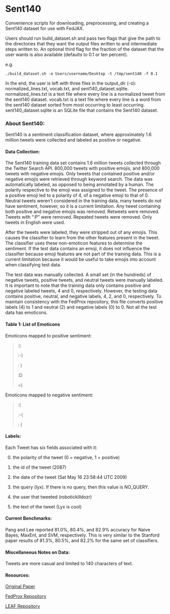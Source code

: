 
# Sent140

Convenience scripts for downloading, preprocessing, and creating a Sent140
dataset for use with FedJAX.

Users should run build_dataset.sh and pass two flags that give the path to the
directories that they want the output files written to and intermediate steps
written to. An optional third flag for the fraction of the dataset that the user
wants is also available (defaults to 0.1 or ten percent).

e.g.

```
./build_dataset.sh -o Users/username/Desktop -t /tmp/sent140 -f 0.1
```

In the end, the user is left with three files in the output_dir (-o):
normalized_lines.txt, vocab.txt, and sent140_dataset.sqlite.
normalized_lines.txt is a text file where every line is a normalized tweet
from the sent140 dataset. vocab.txt is a text file where every line is a
word from the sent140 dataset sorted from most occurring to least occurring.
sent140_dataset.sqlite is an SQLite file that contains the Sent140 dataset.

### About Sent140:

Sent140 is a sentiment classification dataset, where approximately 1.6 million
tweets were collected and labeled as positive or negative.

#### Data Collection:

The Sent140 training data set contains 1.6 million tweets collected through the
Twitter Search API. 800,000 tweets with positive emojis, and 800,000 tweets with
negative emojis. Only tweets that contained positive and/or negative emojis were
retrieved through keyword search. The data was automatically labeled, as opposed
to being annotated by a human. The polarity respective to the emoji was assigned
to the tweet. The presence of a positive emoji led to a polarity of 4, of a
negative emoji to that of 0. Neutral tweets weren’t considered in the training
data, many tweets do not have sentiment, however, so it is a current limitation.
Any tweet containing both positive and negative emojis was removed. Retweets
were removed. Tweets with “:P” were removed. Repeated tweets were removed. Only
tweets in English were used.

After the tweets were labeled, they were stripped out of any emojis. This
causes the classifier to learn from the other features present in the tweet. The
classifier uses these non-emoticon features to determine the sentiment. If the
test data contains an emoji, it does not influence the classifier because emoji
features are not part of the training data. This is a current limitation because
it would be useful to take emojis into account when classifying test data.

The test data was manually collected. A small set (in the hundreds) of negative
tweets, positive tweets, and neutral tweets were manually labeled. It is
important to note that the training data only contains positive and negative
labeled tweets, 4 and 0, respectively. However, the testing data contains
positive, neutral, and negative labels, 4, 2, and 0, respectively. To maintain
consistency with the FedProx repository, this file converts positive labels (4)
to 1 and neutral (2) and negative labels (0) to 0. Not all the test data has
emoticons.

#### Table 1: List of Emoticons

Emoticons mapped to positive sentiment:

> :)
>
> :-)
>
> \: )
>
> :D
>
> =)

Emoticons mapped to negative sentiment:

> :(
>
> :-(
>
> \: (


#### Labels:

Each Tweet has six fields associated with it:

0. the polarity of the tweet (0 = negative, 1 = positive)

1. the id of the tweet (2087)

2. the date of the tweet (Sat May 16 23:58:44 UTC 2009)

3. the query (lyx). If there is no query, then this value is NO_QUERY.

4. the user that tweeted (robotickilldozr)

5. the text of the tweet (Lyx is cool)

#### Current Benchmarks:

Pang and Lee reported 81.0%, 80.4%, and 82.9% accuracy for Naive Bayes, MaxEnt,
and SVM, respectively. This is very similar to the Stanford paper results of
81.3%, 80.5%, and 82.2% for the same set of classifiers.

#### Miscellaneous Notes on Data:

Tweets are more casual and limited to 140 characters of text.

#### Resources:

[Original Paper](https://www-cs.stanford.edu/people/alecmgo/papers/TwitterDistantSupervision09.pdf)

[FedProx Repository](https://github.com/litian96/FedProx/tree/master/data/sent140)

[LEAF Repository](https://github.com/TalwalkarLab/leaf/tree/master/data/sent140)
